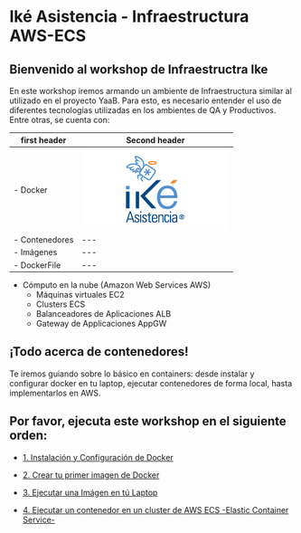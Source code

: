# Iké Asistencia - Infraestructura AWS-ECS

<!--
# ![logo](https://raw.githubusercontent.com/raqmxo/AWS-ECS/master/images/ecs-docker.jpg)
![logox](https://raw.githubusercontent.com/raqmxo/AWS-ECS/master/images/IkeYaabFisico.png)
-->
## Bienvenido al workshop de Infraestructra Ike

En este workshop iremos armando un ambiente de Infraestructura similar al utilizado en el proyecto YaaB. Para esto, es necesario entender el uso de diferentes tecnologías utilizadas en los ambientes de QA y Productivos. Entre otras, se cuenta con:

| first header    | Second header |
| --- | --- |
|- Docker         | ![ikelogo](https://raw.githubusercontent.com/raqmxo/AWS-ECS/master/images/ikelogo.png) |
|  - Contenedores | --- |
|  - Imágenes     | --- |
|  - DockerFile   | --- |

- Cómputo en la nube (Amazon Web Services AWS)
  - Máquinas virtuales EC2
  - Clusters ECS
  - Balanceadores de Aplicaciones ALB
  - Gateway de Applicaciones AppGW

## ¡Todo acerca de contenedores!

Te iremos guiando sobre lo básico en containers: desde instalar y configurar docker en tu laptop, ejecutar contenedores de forma local, hasta implementarlos en AWS.

## Por favor, ejecuta este workshop en el siguiente orden:

* [1. Instalación y Configuración de Docker](https://github.com/raqmxo/AWS-ECS/blob/master/Docs/lab01/README.md)

* [2. Crear tu primer imagen de Docker](https://github.com/raqmxo/AWS-ECS/blob/master/Docs/lab02/README.md)

* [3. Ejecutar una Imágen en tú Laptop](https://github.com/raqmxo/AWS-ECS/blob/master/Docs/lab03/README.md)

* [4. Ejecutar un contenedor en un cluster de AWS ECS -Elastic Container Service-](https://github.com/crancurello/containers_aws/AWS-ECS/blob/master/Docs/lab04/README.md)

